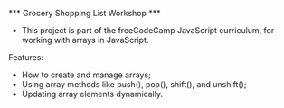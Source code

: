 *** Grocery Shopping List Workshop ***

- This project is part of the freeCodeCamp JavaScript curriculum, for working with arrays in JavaScript.

Features:
- How to create and manage arrays;
- Using array methods like push(), pop(), shift(), and unshift();
- Updating array elements dynamically.

